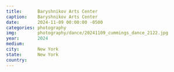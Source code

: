 ```yaml
---
title:  	Baryshnikov Arts Center
caption:	Baryshnikov Arts Center
date:   	2024-11-09 00:00:00 -0500
categories: photography
img:		photography/dance/20241109_cummings_dance_2122.jpg
year:		2024
medium:
city:		New York
state:		New York
country:
---
```

